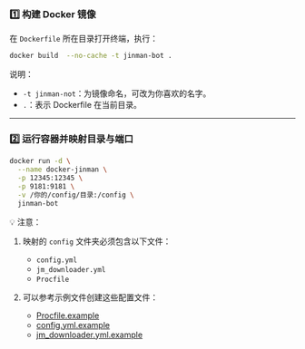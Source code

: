 
### 1️⃣ 构建 Docker 镜像

在 `Dockerfile` 所在目录打开终端，执行：

```bash
docker build  --no-cache -t jinman-bot .
```

说明：

* `-t jinman-not`：为镜像命名，可改为你喜欢的名字。
* `.`：表示 Dockerfile 在当前目录。

---

### 2️⃣ 运行容器并映射目录与端口

```bash
docker run -d \
  --name docker-jinman \
  -p 12345:12345 \
  -p 9181:9181 \
  -v /你的/config/目录:/config \
  jinman-bot
```

💡 注意：

1. 映射的 `config` 文件夹必须包含以下文件：

   * `config.yml`
   * `jm_downloader.yml`
   * `Procfile`
2. 可以参考示例文件创建这些配置文件：

   * [Procfile.example](../Procfile.example)
   * [config.yml.example](../config/config.yml.example)
   * [jm\_downloader.yml.example](../config/jm_downloader.yml.example)

